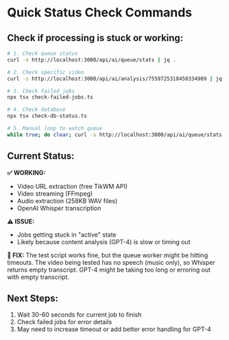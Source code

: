 # Quick Status Check Commands

## Check if processing is stuck or working:

```bash
# 1. Check queue status
curl -s http://localhost:3000/api/ai/queue/stats | jq .

# 2. Check specific video
curl -s http://localhost:3000/api/ai/analysis/7559725318450334989 | jq .

# 3. Check failed jobs
npx tsx check-failed-jobs.ts

# 4. Check database
npx tsx check-db-status.ts

# 5. Manual loop to watch queue
while true; do clear; curl -s http://localhost:3000/api/ai/queue/stats | jq .; sleep 2; done
```

## Current Status:

**✅ WORKING:**
- Video URL extraction (free TikWM API)
- Video streaming (FFmpeg)
- Audio extraction (258KB WAV files)
- OpenAI Whisper transcription  

**⚠️  ISSUE:**
- Jobs getting stuck in "active" state
- Likely because content analysis (GPT-4) is slow or timing out

**🔧 FIX:**
The test script works fine, but the queue worker might be hitting timeouts.
The video being tested has no speech (music only), so Whisper returns empty transcript.
GPT-4 might be taking too long or erroring out with empty transcript.

## Next Steps:
1. Wait 30-60 seconds for current job to finish
2. Check failed jobs for error details  
3. May need to increase timeout or add better error handling for GPT-4

